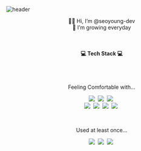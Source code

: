 ![header](https://capsule-render.vercel.app/api?type=waving&color=D2AA9B&height=150&section=header&fontColor=F7F5F5&fontSize=35&fontAlignY=40)
<br>

<p align="center">🙌🏻 Hi, I’m @seoyoung-dev <br>
🌱 I’m growing everyday</p>

<br>
<h4 align="center">💻  Tech Stack  💻</h4>
<br>
<br>
<p align="center">Feeling Comfortable with...</p>
<p align="center">
  <img src="https://img.shields.io/badge/-HTML-critical?style=flat-square&logo=html5&logoColor=white"/></a>&nbsp
  <img src="https://img.shields.io/badge/css-1572B6?style=flat-square&logo=css3&logoColor=white"/></a>&nbsp   
  <img src="https://img.shields.io/badge/Javascript-f7e01b?style=flat-square&logo=javascript&logoColor=white"/></a>&nbsp
<br>
<img src="https://img.shields.io/badge/React-62dafb?style=flat-square&logo=React&logoColor=white"/></a>&nbsp
<img src="https://img.shields.io/badge/-Styled--Components-db7192?style=flat-square&logo=styled-components&logoColor=white"/></a>&nbsp
<img src="https://img.shields.io/badge/-Git-f64e27?style=flat-square&logo=Git&logoColor=white"/></a>&nbsp
<img src="https://img.shields.io/badge/-Github-black?style=flat-square&logo=Github&logoColor=white"/></a>&nbsp
</p>
<br>
<p align="center">Used at least once...</p>
<p align="center">
  <img src="https://img.shields.io/badge/-Typescript-2f73bf?style=flat-square&logo=Typescript&logoColor=white"/></a>&nbsp
  <img src="https://img.shields.io/badge/-SCSS-cc6599?style=flat-square&logo=Sass&logoColor=white"/></a>&nbsp
  <img src="https://img.shields.io/badge/Node.js-036d02?style=flat-square&logo=Node.js&logoColor=white"/></a>&nbsp
</p>
<!-- <br>
<br>
<br>
<br>
<br>
<br> -->
<br>

<!---
seoyoung-dev/seoyoung-dev is a ✨ special ✨ repository because its `README.md` (this file) appears on your GitHub profile.
You can click the Preview link to take a look at your changes.
--->
